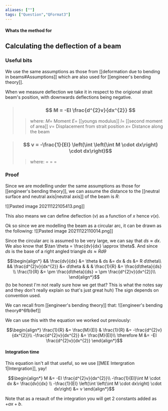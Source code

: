 ```yaml
---
aliases: [""]
tags: ["Question","QFormat3"]
---
```


#### Whats the method for
## Calculating the deflection of a beam
### Useful bits
We use the same assumptions as those from [[deformation due to bending in beams#Assumptions]] which are also used for [[engineer's bending theory]].

When we measure deflection we take it in respect to the origional strait beam's position, with downwards deflections being negative.

> ### $$ M = -EI \frac{d^{2}v}{dx^{2}} $$ 
>> where:
>> $M=$ Moment 
>> $E=$ [[youngs modulus]]
>> $I=$ [[second moment of area]] 
>> $v=$ Displacement from strait position
>> $x=$ Distance along the beam

> ### $$ v = -\frac{1}{EI} \left(\int \left(\int M \cdot dx\right) \cdot dx\right)$$ 
>> where:
>> $=$ 
>> $=$
>> $=$

### Proof
Since we are modelling under the same assumptions as those for [[engineer's bending theory]], we can assume the distance to the [[neutral surface and neutral axis|neutral axis]] of the beam is $R$:

![[Pasted image 20211122105413.png]]

This also means we can define deflection ($v$) as a function of $x$ hence $v(x)$.

Ok so since we are modelling the beam as a circular arc, it can be drawn as the following:
![[Pasted image 20211122110014.png]]

Since the circular arc is assumed to be very large, we can say that $ds \approx dx$.
We also know that $\tan \theta = \frac{dv}{dx} \approx \theta$.
And since $ds$ is the base of a right angled triangle $ds\approx R d\theta$

$$\begin{align*}
   && \frac{dv}{dx} &= \theta & ds &= dx & ds &= R d\theta\\
&& \frac{d^{2}v}{dx^{2}} &= d\theta & & & \frac{1}{R} &= \frac{d\theta}{ds} \\
\frac{1}{R} &= \pm \frac{d\theta}{ds} = \pm \frac{d^{2}v}{dx^{2}}\\
\end{align*}$$
(to be honest I'm not really sure how we get that? This is what the notes say and they don't really explain so that's just great huh)
The sign depends on convention used.

We can recall from [[engineer's bending theory]] that:
![[engineer's bending theory#^6fb9ef]]

We can use this with the equation we worked out previously:

$$\begin{align*}
    \frac{1}{R} &= \frac{M}{EI} & \frac{1}{R} &= -\frac{d^{2}v}{dx^{2}}\\
-\frac{d^{2}v}{dx^{2}} &= \frac{M}{EI}\\
\therefore M &= -EI \frac{d^{2}v}{dx^{2}}
\end{align*}$$

#### Integration time
This equation isn't all that useful, so we use [[MEE Intergration 1|Intergration]], yay!

$$\begin{align*}
  M &= -EI \frac{d^{2}v}{dx^{2}}\\
-\frac{1}{EI}\int M \cdot dx &= \frac{dv}{dx} \\
-\frac{1}{EI} \left(\int \left(\int M \cdot dx\right) \cdot dx\right) &= v
\end{align*}$$

Note that as a resault of the integration you will get 2 constants added as $+ax+b$.